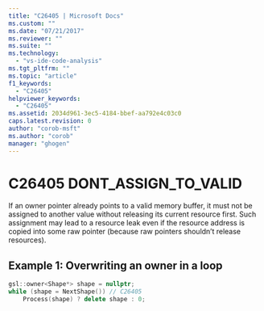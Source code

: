 ```yaml
---
title: "C26405 | Microsoft Docs"
ms.custom: ""
ms.date: "07/21/2017"
ms.reviewer: ""
ms.suite: ""
ms.technology: 
  - "vs-ide-code-analysis"
ms.tgt_pltfrm: ""
ms.topic: "article"
f1_keywords: 
  - "C26405"
helpviewer_keywords: 
  - "C26405"
ms.assetid: 2034d961-3ec5-4184-bbef-aa792e4c03c0
caps.latest.revision: 0
author: "corob-msft"
ms.author: "corob"
manager: "ghogen"
---
```

# C26405  DONT_ASSIGN_TO_VALID
If an owner pointer already points to a valid memory buffer, it must not be assigned to another value without releasing its current resource first. Such assignment may lead to a resource leak even if the resource address is copied into some raw pointer (because raw pointers shouldn’t release resources).

## Example 1: Overwriting an owner in a loop
```cpp
gsl::owner<Shape*> shape = nullptr;
while (shape = NextShape()) // C26405
    Process(shape) ? delete shape : 0;
```
